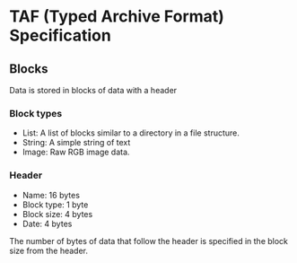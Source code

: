 # TAF (Typed Archive Format) Specification

## Blocks
Data is stored in blocks of data with a header

### Block types
- List: A list of blocks similar to a directory in a file structure.
- String: A simple string of text
- Image: Raw RGB image data.

### Header
- Name: 16 bytes
- Block type: 1 byte
- Block size: 4 bytes
- Date: 4 bytes

The number of bytes of data that follow the header is specified in the block size from the header.